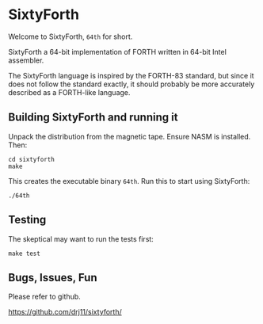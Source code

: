 # SixtyForth

Welcome to SixtyForth, `64th` for short.

SixtyForth a 64-bit implementation of FORTH
written in 64-bit Intel assembler.

The SixtyForth language is inspired by the FORTH-83 standard,
but since it does not follow the standard exactly,
it should probably be more accurately described as
a FORTH-like language.

## Building SixtyForth and running it

Unpack the distribution from the magnetic tape.
Ensure NASM is installed.
Then:

    cd sixtyforth
    make

This creates the executable binary `64th`.
Run this to start using SixtyForth:

    ./64th

## Testing

The skeptical may want to run the tests first:

    make test

## Bugs, Issues, Fun

Please refer to github.

https://github.com/drj11/sixtyforth/

